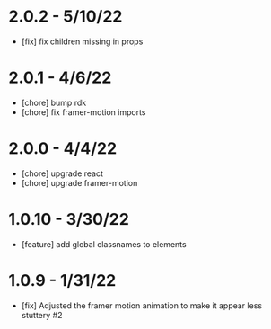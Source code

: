 # 2.0.2 - 5/10/22
- [fix] fix children missing in props

# 2.0.1 - 4/6/22
- [chore] bump rdk
- [chore] fix framer-motion imports

# 2.0.0 - 4/4/22
- [chore] upgrade react
- [chore] upgrade framer-motion

# 1.0.10 - 3/30/22
- [feature] add global classnames to elements

# 1.0.9 - 1/31/22
- [fix] Adjusted the framer motion animation to make it appear less stuttery #2
